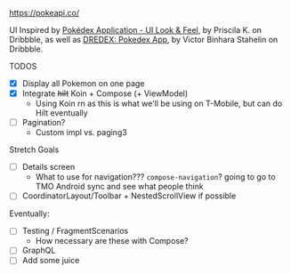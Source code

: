 https://pokeapi.co/

UI Inspired by
[Pokédex Application - UI Look & Feel](https://dribbble.com/shots/17031043-Pok-dex-Application-UI-Look-Feel/attachments/12114355?mode=media),
by Priscila K. on Dribbble, as well as [DREDEX: Pokedex App](https://dribbble.com/vbstahelin), by
Victor Binhara Stahelin on Dribbble.

TODOS

 - [X] Display all Pokemon on one page
 - [X] Integrate ~~hilt~~ Koin + Compose (+ ViewModel)
    - Using Koin rn as this is what we'll be using on T-Mobile, but can do Hilt eventually
 - [ ] Pagination?
   - Custom impl vs. paging3
 
Stretch Goals
 - [ ] Details screen
    - What to use for navigation??? `compose-navigation`? going to go to TMO
      Android sync and see what people think
 - [ ] CoordinatorLayout/Toolbar + NestedScrollView if possible

Eventually:
 - [ ] Testing / FragmentScenarios
    - How necessary are these with Compose? 
 - [ ] GraphQL
 - [ ] Add some juice